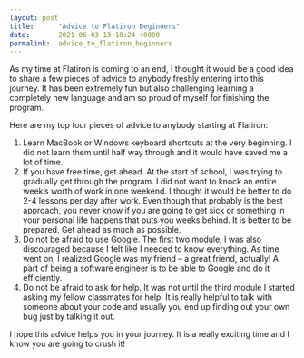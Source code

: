 ```yaml
---
layout: post
title:      "Advice to Flatiron Beginners"
date:       2021-06-03 13:10:24 +0000
permalink:  advice_to_flatiron_beginners
---
```



As my time at Flatiron is coming to an end, I thought it would be a good idea to share a few pieces of advice to anybody freshly entering into this journey. It has been extremely fun but also challenging learning a completely new language and am so proud of myself for finishing the program. 

Here are my top four pieces of advice to anybody starting at Flatiron:

1.	Learn MacBook or Windows keyboard shortcuts at the very beginning. I did not learn them until half way through and it would have saved me a lot of time. 
2.	If you have free time, get ahead. At the start of school, I was trying to gradually get through the program. I did not want to knock an entire week’s worth of work in one weekend. I thought it would be better to do 2-4 lessons per day after work. Even though that probably is the best approach, you never know if you are going to get sick or something in your personal life happens that puts you weeks behind. It is better to be prepared. Get ahead as much as possible. 
3.	Do not be afraid to use Google. The first two module, I was also discouraged because I felt like I needed to know everything. As time went on, I realized Google was my friend – a great friend, actually! A part of being a software engineer is to be able to Google and do it efficiently.
4.	Do not be afraid to ask for help. It was not until the third module I started asking my fellow classmates for help. It is really helpful to talk with someone about your code and usually you end up finding out your own bug just by talking it out. 

I hope this advice helps you in your journey. It is a really exciting time and I know you are going to crush it! 

